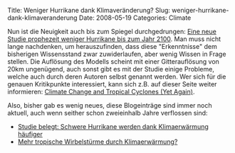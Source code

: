 Title: Weniger Hurrikane dank Klimaveränderung?
Slug: weniger-hurrikane-dank-klimaveranderung
Date: 2008-05-19
Categories: Climate

Nun ist die Neuigkeit auch bis zum Spiegel durchgedrungen: [Eine neue Studie prophezeit weniger Hurrikane bis zum Jahr 2100](http://www.spiegel.de/wissenschaft/natur/0,1518,554058,00.html). Man muss nicht lange nachdenken, um herauszufinden, dass diese "Erkenntnisse" dem bisherigen Wissensstand zwar zuwiderlaufen, aber wenig Wissen in Frage stellen. Die Auflösung des Modells scheint mit einer Gitterauflösung von 20km ungenügend, auch sonst gibt es mit der Studie einige Probleme, welche auch durch deren Autoren selbst genannt werden. Wer sich für die genauen Kritikpunkte interessiert, kann sich z.B. auf dieser Seite weiter informieren: [Climate Change and Tropical Cyclones (Yet Again)](http://www.realclimate.org/index.php/archives/2008/05/climate-change-and-tropical-cyclones-yet-again/).

Also, bisher gab es wenig neues, diese Blogeinträge sind immer noch aktuell, auch wenn seither schon zweieinhalb Jahre verflossen sind:

- [Studie belegt: Schwere Hurrikane werden dank Klimaerwärmung häufiger](https://406.ch/writing/mehr-tropische-wirbelsturme-durch-klimaerwarmung/)
- [Mehr tropische Wirbelstürme durch Klimaerwärmung?](https://406.ch/writing/mehr-tropische-wirbelsturme-durch-klimaerwarmung/)
